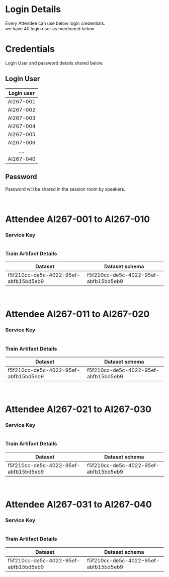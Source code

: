 # Login Details
Every Attendee can use below login credentials. <br>
we have 40 login user as mentioned below <br>

# Credentials
Login User and password details shared below.
## Login User
| Login user |
| :---:      |
| AI267-001  |
| AI267-002  | 
| AI267-003  |
| AI267-004  |
| AI267-005  |
| AI267-006  |
| ....       |  
| AI267-040  |

## Password
Password will be shared in the session room by speakers.

<br>

# Attendee AI267-001 to AI267-010

### Service Key
```json

```

### Train Artifact Details
|  Dataset   | Dataset schema | 
| ------------------- |  ------------------- | 
| f5f210cc-de5c-4022-95ef-abfb15bd5eb9 | f5f210cc-de5c-4022-95ef-abfb15bd5eb9 |

<br>

# Attendee AI267-011 to AI267-020

### Service Key
```json

```

### Train Artifact Details
|  Dataset   | Dataset schema | 
| ------------------- |  ------------------- | 
| f5f210cc-de5c-4022-95ef-abfb15bd5eb9 | f5f210cc-de5c-4022-95ef-abfb15bd5eb9 |

<br>

# Attendee AI267-021 to AI267-030

### Service Key
```json

```

### Train Artifact Details
|  Dataset   | Dataset schema | 
| ------------------- |  ------------------- | 
| f5f210cc-de5c-4022-95ef-abfb15bd5eb9 | f5f210cc-de5c-4022-95ef-abfb15bd5eb9 |

<br>

# Attendee AI267-031 to AI267-040

### Service Key
```json

```

### Train Artifact Details
|  Dataset   | Dataset schema | 
| ------------------- |  ------------------- | 
| f5f210cc-de5c-4022-95ef-abfb15bd5eb9 | f5f210cc-de5c-4022-95ef-abfb15bd5eb9 |


